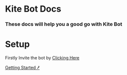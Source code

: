 # Kite Bot Docs

### These docs will help you a good go with Kite Bot

# Setup
Firstly Invite the bot by [Clicking Here]()

[Getting Started ⭷](https://project-kite.github.io/setup/)
